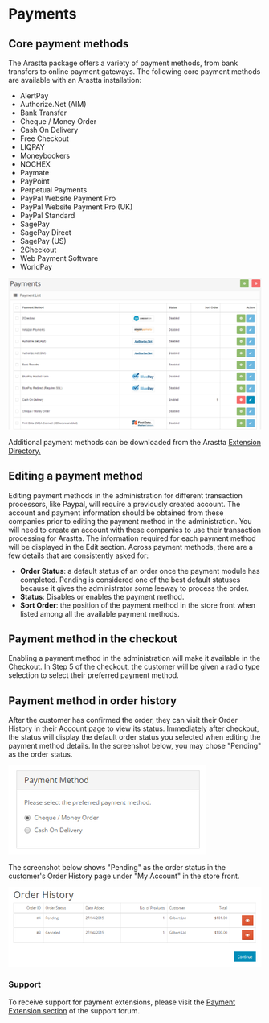 Payments
========

Core payment methods
--------------------

The Arastta package offers a variety of payment methods, from bank transfers to online payment gateways. The following core payment methods are available with an Arastta installation:

- AlertPay
- Authorize.Net (AIM)
- Bank Transfer
- Cheque / Money Order
- Cash On Delivery
- Free Checkout
- LIQPAY
- Moneybookers
- NOCHEX
- Paymate
- PayPoint
- Perpetual Payments
- PayPal Website Payment Pro
- PayPal Website Payment Pro (UK)
- PayPal Standard
- SagePay
- SagePay Direct
- SagePay (US)
- 2Checkout
- Web Payment Software
- WorldPay

![payments](_images/payments.png)

Additional payment methods can be downloaded from the Arastta [Extension Directory.](http://extensions.arastta.pro/payment-gateways)

Editing a payment method
------------------------

Editing payment methods in the administration for different transaction processors, like Paypal, will require a previously created account. The account and payment information should be obtained from these companies prior to editing the payment method in the administration. You will need to create an account with these companies to use their transaction processing for Arastta. The information required for each payment method will be displayed in the Edit section. Across payment methods, there are a few details that are consistently asked for:

- **Order Status**: a default status of an order once the payment module has completed. Pending is considered one of the best default statuses because it gives the administrator some leeway to process the order.
- **Status**: Disables or enables the payment method.
- **Sort Order**: the position of the payment method in the store front when listed among all the available payment methods.

Payment method in the checkout
------------------------------

Enabling a payment method in the administration will make it available in the Checkout. In Step 5 of the checkout, the customer will be given a radio type selection to select their preferred payment method.

Payment method in order history
-------------------------------

After the customer has confirmed the order, they can visit their Order History in their Account page to view its status. Immediately after checkout, the status will display the default order status you selected when editing the payment method details. In the screenshot below, you may chose "Pending" as the order status.

![payment method](_images/payments-1.png)

The screenshot below shows "Pending" as the order status in the customer's Order History page under "My Account" in the store front.

![payment method order history](_images/payments-2.png)

### Support

To receive support for payment extensions, please visit the [Payment Extension section](forum/categories/listings/extensions) of the support forum.
